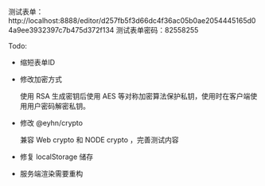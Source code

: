 测试表单：http://localhost:8888/editor/d257fb5f3d66dc4f36ac05b0ae2054445165d04a9ee3932397c7b475d372f134
测试表单密码：82558255

Todo:

- 缩短表单ID

- 修改加密方式

  使用 RSA 生成密钥后使用 AES 等对称加密算法保护私钥，使用时在客户端使用用户密码解密私钥。
  
- 修改 @eyhn/crypto

  兼容 Web crypto 和 NODE crypto ，完善测试内容

- 修复 localStorage 储存

- 服务端渲染需要重构
